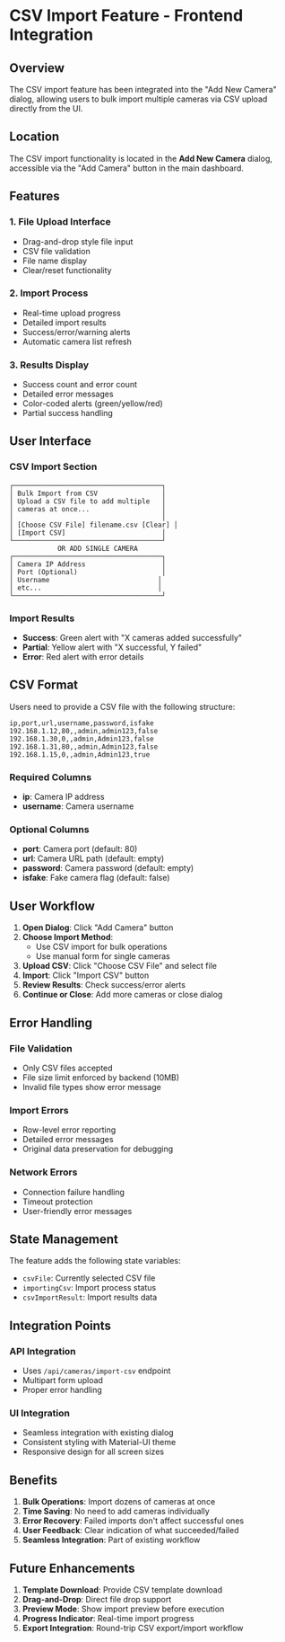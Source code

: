 # CSV Import Feature - Frontend Integration

## Overview

The CSV import feature has been integrated into the "Add New Camera" dialog, allowing users to bulk import multiple cameras via CSV upload directly from the UI.

## Location

The CSV import functionality is located in the **Add New Camera** dialog, accessible via the "Add Camera" button in the main dashboard.

## Features

### 1. **File Upload Interface**
- Drag-and-drop style file input
- CSV file validation
- File name display
- Clear/reset functionality

### 2. **Import Process**
- Real-time upload progress
- Detailed import results
- Success/error/warning alerts
- Automatic camera list refresh

### 3. **Results Display**
- Success count and error count
- Detailed error messages
- Color-coded alerts (green/yellow/red)
- Partial success handling

## User Interface

### CSV Import Section
```
┌─────────────────────────────────────┐
│ Bulk Import from CSV                │
│ Upload a CSV file to add multiple   │
│ cameras at once...                  │
│                                     │
│ [Choose CSV File] filename.csv [Clear] │
│ [Import CSV]                        │
└─────────────────────────────────────┘
            OR ADD SINGLE CAMERA
┌─────────────────────────────────────┐
│ Camera IP Address                   │
│ Port (Optional)                     │
│ Username                           │
│ etc...                             │
└─────────────────────────────────────┘
```

### Import Results
- **Success**: Green alert with "X cameras added successfully"
- **Partial**: Yellow alert with "X successful, Y failed"
- **Error**: Red alert with error details

## CSV Format

Users need to provide a CSV file with the following structure:

```csv
ip,port,url,username,password,isfake
192.168.1.12,80,,admin,admin123,false
192.168.1.30,0,,admin,Admin123,false
192.168.1.31,80,,admin,Admin123,false
192.168.1.15,0,,admin,Admin123,true
```

### Required Columns
- **ip**: Camera IP address
- **username**: Camera username

### Optional Columns
- **port**: Camera port (default: 80)
- **url**: Camera URL path (default: empty)
- **password**: Camera password (default: empty)
- **isfake**: Fake camera flag (default: false)

## User Workflow

1. **Open Dialog**: Click "Add Camera" button
2. **Choose Import Method**: 
   - Use CSV import for bulk operations
   - Use manual form for single cameras
3. **Upload CSV**: Click "Choose CSV File" and select file
4. **Import**: Click "Import CSV" button
5. **Review Results**: Check success/error alerts
6. **Continue or Close**: Add more cameras or close dialog

## Error Handling

### File Validation
- Only CSV files accepted
- File size limit enforced by backend (10MB)
- Invalid file types show error message

### Import Errors
- Row-level error reporting
- Detailed error messages
- Original data preservation for debugging

### Network Errors
- Connection failure handling
- Timeout protection
- User-friendly error messages

## State Management

The feature adds the following state variables:
- `csvFile`: Currently selected CSV file
- `importingCsv`: Import process status
- `csvImportResult`: Import results data

## Integration Points

### API Integration
- Uses `/api/cameras/import-csv` endpoint
- Multipart form upload
- Proper error handling

### UI Integration
- Seamless integration with existing dialog
- Consistent styling with Material-UI theme
- Responsive design for all screen sizes

## Benefits

1. **Bulk Operations**: Import dozens of cameras at once
2. **Time Saving**: No need to add cameras individually
3. **Error Recovery**: Failed imports don't affect successful ones
4. **User Feedback**: Clear indication of what succeeded/failed
5. **Seamless Integration**: Part of existing workflow

## Future Enhancements

1. **Template Download**: Provide CSV template download
2. **Drag-and-Drop**: Direct file drop support
3. **Preview Mode**: Show import preview before execution
4. **Progress Indicator**: Real-time import progress
5. **Export Integration**: Round-trip CSV export/import workflow
